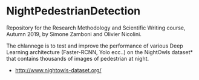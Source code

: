 # NightPedestrianDetection
Repository for the Research Methodology and Scientific Writing course, Autumn 2019, by Simone Zamboni and Olivier Nicolini.

The chlannege is to test and improve the performance of various Deep Learning architecture (Faster-RCNN, Yolo ecc..) on the NightOwls dataset* that contains thousands of images of pedestrian at night.

* http://www.nightowls-dataset.org/
